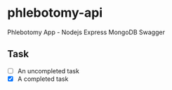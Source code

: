# phlebotomy-api
Phlebotomy App - Nodejs Express MongoDB Swagger

## Task ##

- [ ] An uncompleted task
- [x] A completed task